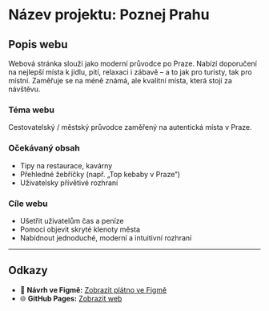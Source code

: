 # Název projektu: Poznej Prahu

## Popis webu

Webová stránka slouží jako moderní průvodce po Praze. Nabízí doporučení na nejlepší místa k jídlu, pití, relaxaci i zábavě – a to jak pro turisty, tak pro místní. Zaměřuje se na méně známá, ale kvalitní místa, která stojí za návštěvu.

### Téma webu
Cestovatelský / městský průvodce zaměřený na autentická místa v Praze.

### Očekávaný obsah
- Tipy na restaurace, kavárny
- Přehledné žebříčky (např. „Top kebaby v Praze“)
- Uživatelsky přívětivé rozhraní

### Cíle webu
- Ušetřit uživatelům čas a peníze
- Pomoci objevit skryté klenoty města
- Nabídnout jednoduché, moderní a intuitivní rozhraní

---

## Odkazy

- 🔗 **Návrh ve Figmě:** [Zobrazit plátno ve Figmě](https://www.figma.com/design/9tF4btDCmMb14AIZB5dsj6/JezberaJakub?node-id=68-2&t=5ObrudRjSZB0jmft-1)
- 🌐 **GitHub Pages:** [Zobrazit web](https://pslib-cz.github.io/2024-p2a-web-volnyprojekt-Kubaejj/)
